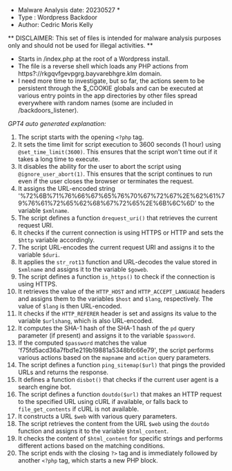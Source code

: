 * Malware Analysis date: 20230527 *
* Type : Wordpress Backdoor
* Author: Cedric Moris Kelly

** DISCLAIMER: This set of files is intended for malware analysis purposes only and should not be used for illegal activities. **

* Starts in /index.php at the root of a Wordpress install.
* The file is a reverse shell which loads any PHP actions from https?://rkgqvfgevpgrg.bayvarebhgre.klm domain.
* I need more time to investigate, but so far, the actions seem to be persistent through the $_COOKIE globals and can be executed at various entry points in the app directories by other files spread everywhere with random names (some are included in /backdoors_listener).

*GPT4 auto generated explanation:*
1. The script starts with the opening `<?php` tag.
2. It sets the time limit for script execution to 3600 seconds (1 hour) using `@set_time_limit(3600)`. This ensures that the script won't time out if it takes a long time to execute.
3. It disables the ability for the user to abort the script using `@ignore_user_abort(1)`. This ensures that the script continues to run even if the user closes the browser or terminates the request.
4. It assigns the URL-encoded string '%72%6B%71%76%66%67%65%76%70%67%72%67%2E%62%61%79%76%61%72%65%62%68%67%72%65%2E%6B%6C%6D' to the variable `$xmlname`.
5. The script defines a function `drequest_uri()` that retrieves the current request URI.
6. It checks if the current connection is using HTTPS or HTTP and sets the `$http` variable accordingly.
7. The script URL-encodes the current request URI and assigns it to the variable `$duri`.
8. It applies the `str_rot13` function and URL-decodes the value stored in `$xmlname` and assigns it to the variable `$goweb`.
9. The script defines a function `is_https()` to check if the connection is using HTTPS.
10. It retrieves the value of the `HTTP_HOST` and `HTTP_ACCEPT_LANGUAGE` headers and assigns them to the variables `$host` and `$lang`, respectively. The value of `$lang` is then URL-encoded.
11. It checks if the `HTTP_REFERER` header is set and assigns its value to the variable `$urlshang`, which is also URL-encoded.
12. It computes the SHA-1 hash of the SHA-1 hash of the `pd` query parameter (if present) and assigns it to the variable `$password`.
13. If the computed `$password` matches the value 'f75fd5acd36a7fbd1e219b19881a5348bfc66e79', the script performs various actions based on the `mapname` and `action` query parameters.
14. The script defines a function `ping_sitemap($url)` that pings the provided URLs and returns the response.
15. It defines a function `disbot()` that checks if the current user agent is a search engine bot.
16. The script defines a function `doutdo($url)` that makes an HTTP request to the specified URL using cURL if available, or falls back to `file_get_contents` if cURL is not available.
17. It constructs a URL `$web` with various query parameters.
18. The script retrieves the content from the URL `$web` using the `doutdo` function and assigns it to the variable `$html_content`.
19. It checks the content of `$html_content` for specific strings and performs different actions based on the matching conditions.
20. The script ends with the closing `?>` tag and is immediately followed by another `<?php` tag, which starts a new PHP block.